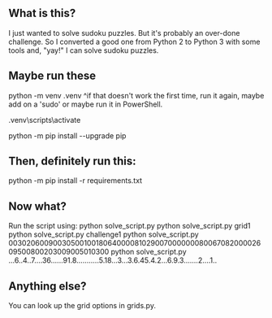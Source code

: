 ## What is this?

I just wanted to solve sudoku puzzles. But it's probably an over-done challenge.
So I converted a good one from Python 2 to Python 3 with some tools and, "yay!" I can solve sudoku puzzles.

## Maybe run these

python -m venv .venv 
^if that doesn't work the first time, run it again, maybe add on a 'sudo' or maybe run it in PowerShell.

.venv\scripts\activate

python -m pip install --upgrade pip

## Then, definitely run this:

python -m pip install -r requirements.txt

## Now what?

Run the script using:
python solve_script.py
python solve_script.py grid1
python solve_script.py challenge1
python solve_script.py 003020600900305001001806400008102900700000008006708200002609500800203009005010300
python solve_script.py ...6..4..7....36......91.8...........5.18...3...3.6.45.4.2...6.9.3.......2....1..

## Anything else?

You can look up the grid options in grids.py.